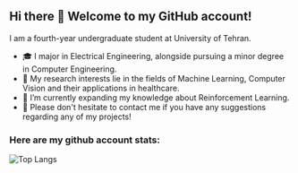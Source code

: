 
## Hi there 👋 Welcome to my GitHub account!

I am a fourth-year undergraduate student at University of Tehran. 

- 🎓 I major in Electrical Engineering, alongside pursuing a minor degree in Computer Engineering.
- 🔎 My research interests lie in the fields of Machine Learning, Computer Vision and their applications in healthcare.
- 🌱 I’m currently expanding my knowledge about Reinforcement Learning.
- 💬 Please don't hesitate to contact me if you have any suggestions regarding any of my projects!

### Here are my github account stats:

![Top Langs](https://github-readme-stats-git-masterrstaa-rickstaa.vercel.app/api/top-langs/?username=SamiraHajizadeh&layout=compact&theme=algolia)
